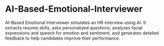 # AI-Based-Emotional-Interviewer
AI-Based Emotional Interviewer simulates an HR interview using AI. It extracts resume skills, asks personalized questions, analyzes facial expressions and speech for emotion and sentiment, and generates detailed feedback to help candidates improve their performance.
